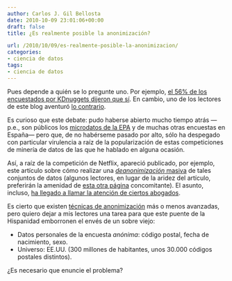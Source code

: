 ```yaml
---
author: Carlos J. Gil Bellosta
date: 2010-10-09 23:01:06+00:00
draft: false
title: ¿Es realmente posible la anonimización?

url: /2010/10/09/es-realmente-posible-la-anonimizacion/
categories:
- ciencia de datos
tags:
- ciencia de datos
---
```


Pues depende a quién se lo pregunte uno. Por ejemplo, [el 56% de los encuestados por KDnuggets dijeron que sí](http://www.kdnuggets.com/polls/2010/is-anonymization-still-possible.html). En cambio, uno de los lectores de este blog aventuró [lo contrario](http://www.datanalytics.com/2010/10/03/por-que-no-una-competicion/#comments).

Es curioso que este debate: pudo haberse abierto mucho tiempo atrás —p.e., son públicos los [microdatos de la EPA](http://www.ine.es/prodyser/micro_epa.htm) y de muchas otras encuestas en España— pero que, de no habérseme pasado por alto, sólo ha despegado con particular virulencia a raíz de la popularización de estas competiciones de minería de datos de las que he hablado en alguna ocasión.

Así, a raíz de la competición de Netflix, apareció publicado, por ejemplo, este artículo sobre cómo realizar una [_deanonimización_ masiva](http://www.cs.utexas.edu/~shmat/shmat_oak08netflix.pdf) de tales conjuntos de datos (algunos lectores, en lugar de la aridez del artículo, preferirán la amenidad de [esta otra página](http://www.cs.utexas.edu/~shmat/netflix-faq.html) concomitante). El asunto, incluso, [ha llegado a llamar la atención de ciertos abogados](http://papers.ssrn.com/sol3/papers.cfm?abstract_id=1450006).

Es cierto que existen [técnicas de anonimización](http://www.surveynetwork.org/home/index.php?q=tools/anonymization/techniques) más o menos avanzadas, pero quiero dejar a mis lectores una tarea para que este puente de la Hispanidad emborronen el envés de un sobre viejo:


* Datos personales de la encuesta _anónima_: código postal, fecha de nacimiento, sexo.
* Universo: EE.UU. (300 millones de habitantes, unos 30.000 códigos postales distintos).

¿Es necesario que enuncie el problema?
